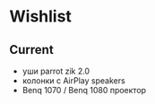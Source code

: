 # Wishlist

## Current

- уши parrot zik 2.0
- колонки с AirPlay speakers
- Benq 1070 / Benq 1080 проектор
